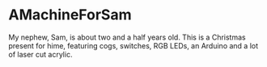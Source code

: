AMachineForSam
==============

My nephew, Sam, is about two and a half years old. This is a Christmas present for hime, featuring cogs, switches, RGB LEDs, an Arduino and a lot of laser cut acrylic.
